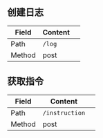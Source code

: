 ## 创建日志
|Field|Content||
|-|-|-|
|Path|`/log`||
|Method|post||

## 获取指令
|Field|Content||
|-|-|-|
|Path|`/instruction`||
|Method|post||
